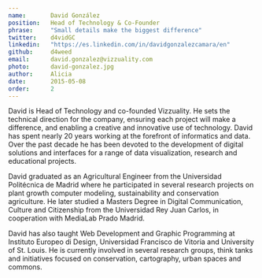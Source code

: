 ```yaml
---
name:       David González
position:   Head of Technology & Co-Founder
phrase:     "Small details make the biggest difference"
twitter:    d4vidGC
linkedin:   "https://es.linkedin.com/in/davidgonzalezcamara/en"
github:		d4weed
email:      david.gonzalez@vizzuality.com
photo:      david-gonzalez.jpg
author:     Alicia
date:       2015-05-08
order:      2
---
```


David is Head of Technology and co-founded Vizzuality. He sets the technical direction for the company, ensuring each project will make a difference, and enabling a creative and innovative use of technology. David has spent nearly 20 years working at the forefront of informatics and data. Over the past decade he has been devoted to the development of digital solutions and interfaces for a range of data visualization, research and educational projects.

David graduated as an Agricultural Engineer from the Universidad Politécnica de Madrid where he participated in several research projects on plant growth computer modeling, sustainability and conservation agriculture. He later studied a Masters Degree in Digital Communication, Culture and Citizenship from the Universidad Rey Juan Carlos, in cooperation with MediaLab Prado Madrid. 

David has also taught Web Development and Graphic Programming at Instituto Europeo di Design, Universidad Francisco de Vitoria and University of St. Louis. He is currently involved in several research groups, think tanks and initiatives focused on conservation, cartography, urban spaces and commons.

